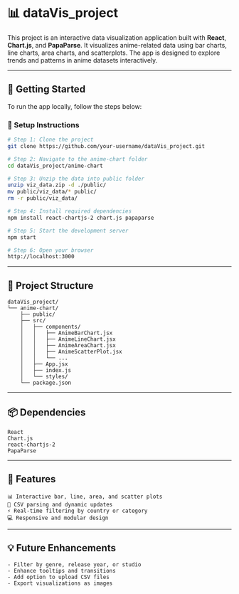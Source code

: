 # 📊 dataVis_project

This project is an interactive data visualization application built with **React**, **Chart.js**, and **PapaParse**. It visualizes anime-related data using bar charts, line charts, area charts, and scatterplots. The app is designed to explore trends and patterns in anime datasets interactively.

---

## 🚀 Getting Started

To run the app locally, follow the steps below:

### 🔧 Setup Instructions

```bash
# Step 1: Clone the project
git clone https://github.com/your-username/dataVis_project.git

# Step 2: Navigate to the anime-chart folder
cd dataVis_project/anime-chart

# Step 3: Unzip the data into public folder
unzip viz_data.zip -d ./public/
mv public/viz_data/* public/
rm -r public/viz_data/

# Step 4: Install required dependencies
npm install react-chartjs-2 chart.js papaparse

# Step 5: Start the development server
npm start

# Step 6: Open your browser
http://localhost:3000
```

---

## 📁 Project Structure

```
dataVis_project/
└── anime-chart/
    ├── public/
    ├── src/
    │   ├── components/
    │   │   ├── AnimeBarChart.jsx
    │   │   ├── AnimeLineChart.jsx
    │   │   ├── AnimeAreaChart.jsx
    │   │   ├── AnimeScatterPlot.jsx
    │   │   └── ...
    │   ├── App.jsx
    │   ├── index.js
    │   └── styles/
    └── package.json
```

---

## 📦 Dependencies

```
React
Chart.js
react-chartjs-2
PapaParse
```

---

## 🎯 Features

```
📊 Interactive bar, line, area, and scatter plots
📂 CSV parsing and dynamic updates
⚡ Real-time filtering by country or category
💻 Responsive and modular design
```

---

## 💡 Future Enhancements

```
- Filter by genre, release year, or studio
- Enhance tooltips and transitions
- Add option to upload CSV files
- Export visualizations as images
```

